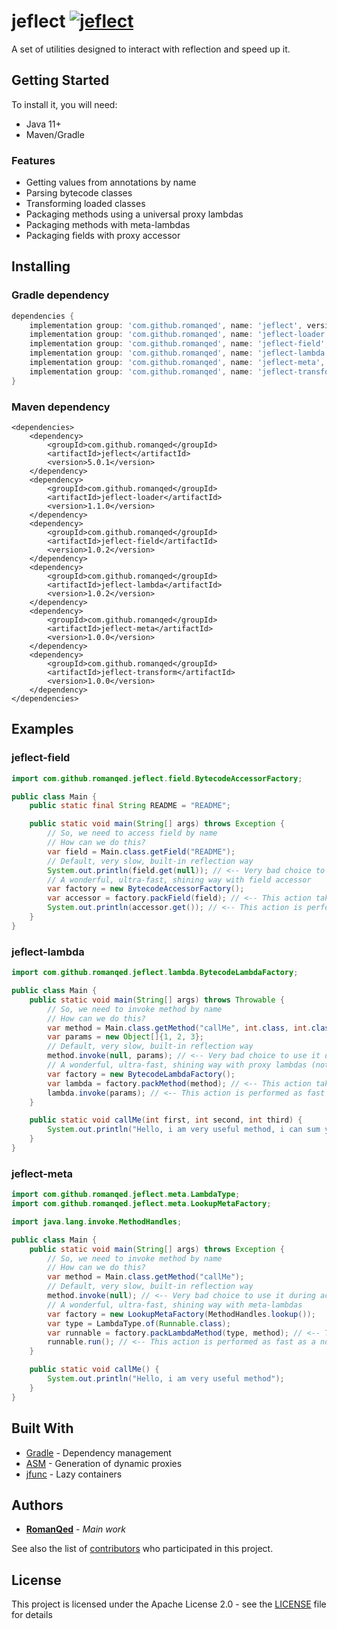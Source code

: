 # jeflect [![jeflect](https://img.shields.io/maven-central/v/com.github.romanqed/jeflect?color=blue)](https://repo1.maven.org/maven2/com/github/romanqed/jeflect/)

A set of utilities designed to interact with reflection and speed up it.

## Getting Started

To install it, you will need:

* Java 11+
* Maven/Gradle

### Features

* Getting values from annotations by name
* Parsing bytecode classes
* Transforming loaded classes
* Packaging methods using a universal proxy lambdas
* Packaging methods with meta-lambdas
* Packaging fields with proxy accessor

## Installing

### Gradle dependency

```Groovy
dependencies {
    implementation group: 'com.github.romanqed', name: 'jeflect', version: '5.0.1'
    implementation group: 'com.github.romanqed', name: 'jeflect-loader', version: '1.1.0'
    implementation group: 'com.github.romanqed', name: 'jeflect-field', version: '1.0.2'
    implementation group: 'com.github.romanqed', name: 'jeflect-lambda', version: '1.0.2'
    implementation group: 'com.github.romanqed', name: 'jeflect-meta', version: '1.0.0'
    implementation group: 'com.github.romanqed', name: 'jeflect-transform', version: '1.0.0'
}
```

### Maven dependency

```
<dependencies>
    <dependency>
        <groupId>com.github.romanqed</groupId>
        <artifactId>jeflect</artifactId>
        <version>5.0.1</version>
    </dependency>
    <dependency>
        <groupId>com.github.romanqed</groupId>
        <artifactId>jeflect-loader</artifactId>
        <version>1.1.0</version>
    </dependency>
    <dependency>
        <groupId>com.github.romanqed</groupId>
        <artifactId>jeflect-field</artifactId>
        <version>1.0.2</version>
    </dependency>
    <dependency>
        <groupId>com.github.romanqed</groupId>
        <artifactId>jeflect-lambda</artifactId>
        <version>1.0.2</version>
    </dependency>
    <dependency>
        <groupId>com.github.romanqed</groupId>
        <artifactId>jeflect-meta</artifactId>
        <version>1.0.0</version>
    </dependency>
    <dependency>
        <groupId>com.github.romanqed</groupId>
        <artifactId>jeflect-transform</artifactId>
        <version>1.0.0</version>
    </dependency>
</dependencies>
```

## Examples

### jeflect-field

```Java
import com.github.romanqed.jeflect.field.BytecodeAccessorFactory;

public class Main {
    public static final String README = "README";

    public static void main(String[] args) throws Exception {
        // So, we need to access field by name
        // How can we do this?
        var field = Main.class.getField("README");
        // Default, very slow, built-in reflection way
        System.out.println(field.get(null)); // <-- Very bad choice to use it during active calculating
        // A wonderful, ultra-fast, shining way with field accessor
        var factory = new BytecodeAccessorFactory();
        var accessor = factory.packField(field); // <-- This action takes a long time, do this only once
        System.out.println(accessor.get()); // <-- This action is performed as fast as a normal field access
    }
}
```

### jeflect-lambda

```Java
import com.github.romanqed.jeflect.lambda.BytecodeLambdaFactory;

public class Main {
    public static void main(String[] args) throws Throwable {
        // So, we need to invoke method by name
        // How can we do this?
        var method = Main.class.getMethod("callMe", int.class, int.class, int.class);
        var params = new Object[]{1, 2, 3};
        // Default, very slow, built-in reflection way
        method.invoke(null, params); // <-- Very bad choice to use it during active calculating
        // A wonderful, ultra-fast, shining way with proxy lambdas (not so fast as meta-lambdas, but more universal)
        var factory = new BytecodeLambdaFactory();
        var lambda = factory.packMethod(method); // <-- This action takes a long time, do this only once
        lambda.invoke(params); // <-- This action is performed as fast as a normal method call
    }

    public static void callMe(int first, int second, int third) {
        System.out.println("Hello, i am very useful method, i can sum your numbers: " + (first + second + third));
    }
}
```

### jeflect-meta

```Java
import com.github.romanqed.jeflect.meta.LambdaType;
import com.github.romanqed.jeflect.meta.LookupMetaFactory;

import java.lang.invoke.MethodHandles;

public class Main {
    public static void main(String[] args) throws Exception {
        // So, we need to invoke method by name
        // How can we do this?
        var method = Main.class.getMethod("callMe");
        // Default, very slow, built-in reflection way
        method.invoke(null); // <-- Very bad choice to use it during active calculating
        // A wonderful, ultra-fast, shining way with meta-lambdas
        var factory = new LookupMetaFactory(MethodHandles.lookup());
        var type = LambdaType.of(Runnable.class);
        var runnable = factory.packLambdaMethod(type, method); // <-- This action takes a long time, do this only once
        runnable.run(); // <-- This action is performed as fast as a normal method call
    }

    public static void callMe() {
        System.out.println("Hello, i am very useful method");
    }
}
```

## Built With

* [Gradle](https://gradle.org) - Dependency management
* [ASM](https://asm.ow2.io) - Generation of dynamic proxies
* [jfunc](https://github.com/RomanQed/jfunc) - Lazy containers

## Authors

* **[RomanQed](https://github.com/RomanQed)** - *Main work*

See also the list of [contributors](https://github.com/RomanQed/jeflect/contributors)
who participated in this project.

## License

This project is licensed under the Apache License 2.0 - see the [LICENSE](LICENSE) file for details
